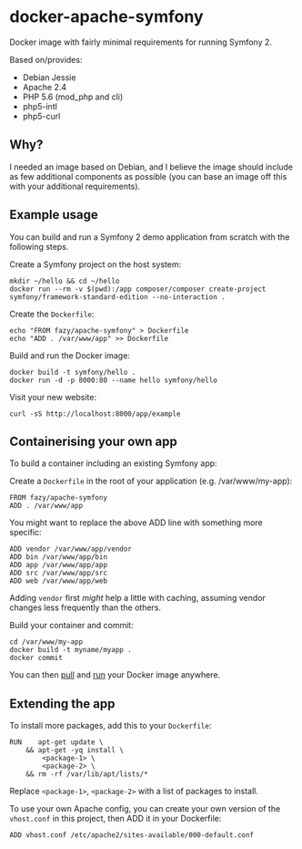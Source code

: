 docker-apache-symfony
=====================

Docker image with fairly minimal requirements for running Symfony 2.

Based on/provides:

* Debian Jessie
* Apache 2.4
* PHP 5.6 (mod_php and cli)
* php5-intl
* php5-curl

Why?
----

I needed an image based on Debian, and I believe the image should include as few additional components as
possible (you can base an image off this with your additional requirements).


Example usage
-------------

You can build and run a Symfony 2 demo application from scratch with the following steps.

Create a Symfony project on the host system:

    mkdir ~/hello && cd ~/hello
    docker run --rm -v $(pwd):/app composer/composer create-project symfony/framework-standard-edition --no-interaction .

Create the `Dockerfile`:

    echo "FROM fazy/apache-symfony" > Dockerfile
    echo "ADD . /var/www/app" >> Dockerfile

Build and run the Docker image:

    docker build -t symfony/hello .
    docker run -d -p 8000:80 --name hello symfony/hello

Visit your new website:

    curl -sS http://localhost:8000/app/example


Containerising your own app
---------------------------

To build a container including an existing Symfony app:

Create a `Dockerfile` in the root of your application (e.g. /var/www/my-app):

    FROM fazy/apache-symfony
    ADD . /var/www/app

You might want to replace the above ADD line with something more specific:

    ADD vendor /var/www/app/vendor
    ADD bin /var/www/app/bin
    ADD app /var/www/app/app
    ADD src /var/www/app/src
    ADD web /var/www/app/web

Adding `vendor` first *might* help a little with caching, assuming vendor changes less frequently than the others.

Build your container and commit:

    cd /var/www/my-app
    docker build -t myname/myapp .
    docker commit

You can then [pull](http://docs.docker.com/reference/commandline/cli/#pull) and
[run](https://docs.docker.com/reference/run/) your Docker image anywhere.


Extending the app
-----------------

To install more packages, add this to your `Dockerfile`:

    RUN    apt-get update \
        && apt-get -yq install \
            <package-1> \
            <package-2> \
        && rm -rf /var/lib/apt/lists/*

Replace `<package-1>`, `<package-2>` with a list of packages to install.

To use your own Apache config, you can create your own version of the `vhost.conf` in this project, then
ADD it in your Dockerfile:

    ADD vhost.conf /etc/apache2/sites-available/000-default.conf

